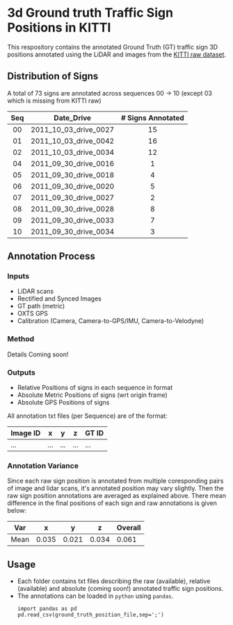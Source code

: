 # 3d Ground truth Traffic Sign Positions in KITTI

This respository contains the annotated Ground Truth (GT) traffic sign 3D positions annotated using the LiDAR and images from the [KITTI raw dataset](http://www.cvlibs.net/datasets/kitti/raw_data.php).

## Distribution of Signs
A total of 73 signs are annotated across sequences 00 -> 10 (except 03 which is missing from KITTI raw) 

| Seq |       Date_Drive      | # Signs Annotated |
|:---:|:---------------------:|:-----------------:|
|  00 | 2011_10_03_drive_0027 |         15        |
|  01 | 2011_10_03_drive_0042 |         16        |
|  02 | 2011_10_03_drive_0034 |         12        |
|  04 | 2011_09_30_drive_0016 |         1         |
|  05 | 2011_09_30_drive_0018 |         4         |
|  06 | 2011_09_30_drive_0020 |         5         |
|  07 | 2011_09_30_drive_0027 |         2         |
|  08 | 2011_09_30_drive_0028 |         8         |
|  09 | 2011_09_30_drive_0033 |         7         |
|  10 | 2011_09_30_drive_0034 |         3         |

## Annotation Process

### Inputs 
* LiDAR scans
* Rectified and Synced Images
* GT path (metric)
* OXTS GPS
* Calibration (Camera, Camera-to-GPS/IMU, Camera-to-Velodyne)

### Method
Details Coming soon!

### Outputs
* Relative Positions of signs in each sequence in format
* Absolute Metric Positions of signs (wrt origin frame)
* Absolute GPS Positions of signs

All annotation txt files (per Sequence) are of the format:

| Image ID | x   | y   | z   | GT ID |
|----------|-----|-----|-----|-----------|
| ...      | ... | ... | ... | ...       |

### Annotation Variance
Since each raw sign position is annotated from multiple coresponding pairs of image and lidar scans, it's annotated position may vary slightly. Then the raw sign position annotations are averaged as explained above. There mean difference in the final positions of each sign and raw annotations is given below:

| Var  | x     | y     | z     | Overall |
|------|-------|-------|-------|---------|
| Mean | 0.035 | 0.021 | 0.034 | 0.061   |

## Usage
* Each folder contains txt files describing the raw (available), relative (available) and absolute (coming soon!) annotated traffic sign positions. 
* The annotations can be loaded in `python` using `pandas`. 
  ```
  import pandas as pd
  pd.read_csv(ground_truth_position_file,sep=';')
  ```
